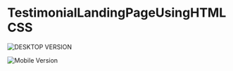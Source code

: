 # TestimonialLandingPageUsingHTMLCSS

![DESKTOP VERSION ](desktopScreenShot.jpg?raw=true "Optional Title")

![Mobile Version](mobileScreenShot.jpg?raw=true "Optional Title")
